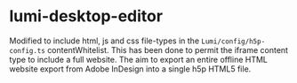 # lumi-desktop-editor

Modified to include html, js and css file-types in the ```Lumi/config/h5p-config.ts``` contentWhitelist. This has been done to permit the iframe content type to include a full website. The aim to export an entire offline HTML website export from Adobe InDesign into a single h5p HTML5 file.  
